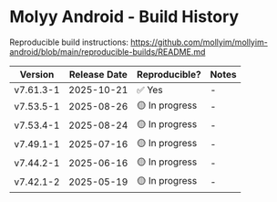 # Molyy Android - Build History

Reproducible build instructions: <https://github.com/mollyim/mollyim-android/blob/main/reproducible-builds/README.md>

| Version  | Release Date | Reproducible? | Notes |
|----------|--------------|---------------|-------|
| v7.61.3-1| 2025-10-21   | ✅ Yes        | - |
| v7.53.5-1| 2025-08-26   | 🟡 In progress| - |
| v7.53.4-1| 2025-08-24   | 🟡 In progress| - |
| v7.49.1-1| 2025-07-16   | 🟡 In progress| - |
| v7.44.2-1| 2025-06-16   | 🟡 In progress| - |
| v7.42.1-2| 2025-05-19   | 🟡 In progress| - |
